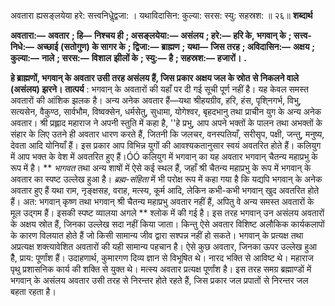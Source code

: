  

अवतारा ह्यसङ्लयेया हरे: सत्त्वनिधेॢद्वजा: । यथाविदासिन: कुल्या: सरस: स्यु: सहस्रश: ॥ २६॥ **शब्दार्थ** 

**अवतारा:—** **अवतार** **; हि—** **निश्चय ही** **; असङ्लयेया:—** **असंलय** **; हरे:—** **हरि के, भगवान् के** **; सत्त्व-निधे:—** **अच्छाई** **(सतोगुण) के सागर के** **; द्विजा:—** **ब्राह्मण** **; यथा—** **जिस तरह** **; अविदासिन:—** **अक्षय** **; कुल्या:—** **नाले** **; सरस:—** **विशाल** **झीलों के** **; स्यु:—** **है** **; सहस्रश:—** **हजारों।** **.** 

**हे ब्राह्मणों, भगवान् के अवतार उसी तरह असंलय हैं, जिस प्रकार अक्षय जल के स्रोत** **से निकलने वाले (असंलय) झरने।** **तात्पर्य** : भगवान् के अवतारों की यहाँ पर दी गई सूची पूर्ण नहीं है। यह केवल समस्त अवतारों की आंशिक झलक है। अन्य अनेक अवतार हैं—यथा श्रीहयग्रीव, हरि, हंस, पृशि्नगर्भ, विभु, सत्यसेन, वैकुण्ठ, सार्वभौम, विष्वक्सेन, धर्मसेतु, सुधामा, योगेश्वर, बृहदभानु तथा प्राचीन युग के अन्य अनेक अवतार। श्री प्रह्लाद महाराज ने अपनी स्तुति में कहा है, ''हे प्रभु, आप अपने भक्तों के पालन तथा अभक्तों के संहार के लिए उतने ही अवतार धारण करते हैं, जितनी कि जलचर, वनस्पतियाँ, सरीसृप, पक्षी, जन्तु, मनुष्य, देवता आदि योनियाँ हैं। इस प्रकार आप विभिन्न युगों की आवश्यकतानुसार स्वयं अवतरित होते हैं। कलियुग में आप भक्त के वेश में अवतरित हुए हैं।ÓÓ कलियुग में भगवान् का यह अवतार भगवान् चैतन्य महाप्रभु के रूप में है। ** *भागवत* तथा अन्य शाषों में ऐसे कई स्थल हैं, जहाँ श्री चैतन्य महाप्रभु के रूप में भगवान् के अवतार का स्पष्ट उल्लेख हुआ है। *ब्रह्म-संहिता* में भी परोक्ष रूप में कहा गया है कि यद्यपि भगवान् के अनेक अवतार हुए हैं यथा राम, नृङ्क्षसह, वराह, मत्स्य, कूर्म आदि, लेकिन कभी-कभी भगवान् खुद अवतरित होते हैं। अत: भगवान् कृष्ण तथा भगवान् श्री चैतन्य महाप्रभु अवतार नहीं हैं, अपितु वे अन्य समस्त अवतारों के मूल उद्गम हैं। इसकी स्पष्ट व्यालया अगले ** श्लोक में की गई है। इस तरह भगवान् उन असंलय अवतारों के अक्षय स्रोत हैं, जिनका उल्लेख सदा नहीं किया जाता। किन्तु ऐसे अवतार विशिष्ट अलौकिक कार्यकलापों के कारण विलयात होते हैं जो किसी सामान्य जीव द्वारा सश्पन्न नहीं हो सकते। भगवान् के प्रत्यक्ष तथा अप्रत्यक्ष शक्त्यावेशित अवतारों की यही सामान्य पहचान है। ऐसे कुछ अवतार, जिनका ऊपर उल्लेख हुआ हैै, प्राय: पूर्णांश हैं। उदाहणार्थ, कुमारगण दिव्य ज्ञान से विभूषित थे। नारद भक्ति से आविष्ट थे। महाराज पृथु प्रशासनिक कार्य की शक्ति से युक्त थे। मत्स्य अवतार प्रत्यक्ष पूर्णांश है। इस तरह समग्र ब्रह्माण्डों में भगवान् के असंलय अवतार उसी तरह से निरन्तर होते रहते हैं, जिस प्रकार जल प्रपातों से निरन्तर जल बहता रहता है। 